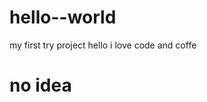 # hello--world
my first try project
hello 
i love code and coffe
<!-- im gonna need an idea -->
<!DOCTYPE html>
<html>
<head>
  <title>try first project</title></head>
<body>
<h1> no idea </h1>


